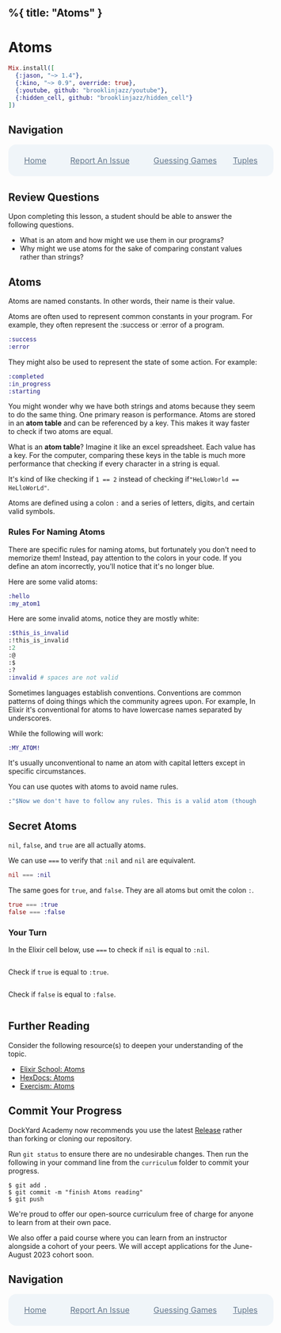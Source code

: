 %{
  title: "Atoms"
}
---
# Atoms

```elixir
Mix.install([
  {:jason, "~> 1.4"},
  {:kino, "~> 0.9", override: true},
  {:youtube, github: "brooklinjazz/youtube"},
  {:hidden_cell, github: "brooklinjazz/hidden_cell"}
])
```

## Navigation

<div style="display: flex; align-items: center; width: 100%; justify-content: space-between; font-size: 1rem; color: #61758a; background-color: #f0f5f9; height: 4rem; padding: 0 1rem; border-radius: 1rem;">
<div style="display: flex;">
<i class="ri-home-fill"></i>
<a style="display: flex; color: #61758a; margin-left: 1rem;" href="../start.livemd">Home</a>
</div>
<div style="display: flex;">
<i class="ri-bug-fill"></i>
<a style="display: flex; color: #61758a; margin-left: 1rem;" href="https://github.com/DockYard-Academy/curriculum/issues/new?assignees=&labels=&template=issue.md&title=Atoms">Report An Issue</a>
</div>
<div style="display: flex;">
<i class="ri-arrow-left-fill"></i>
<a style="display: flex; color: #61758a; margin-left: 1rem;" href="../exercises/guessing_games.livemd">Guessing Games</a>
</div>
<div style="display: flex;">
<a style="display: flex; color: #61758a; margin-right: 1rem;" href="../reading/tuples.livemd">Tuples</a>
<i class="ri-arrow-right-fill"></i>
</div>
</div>

## Review Questions

Upon completing this lesson, a student should be able to answer the following questions.

* What is an atom and how might we use them in our programs?
* Why might we use atoms for the sake of comparing constant values rather than strings?

## Atoms

Atoms are named constants. In other words, their name is their value.

Atoms are often used to represent common constants in your program.
For example, they often represent the :success or :error of a program.

<!-- livebook:{"force_markdown":true} -->

```elixir
:success
:error
```

They might also be used to represent the state of some action. For example:

<!-- livebook:{"force_markdown":true} -->

```elixir
:completed
:in_progress
:starting
```

You might wonder why we have both strings and atoms because they seem to do the same thing.
One primary reason is performance. Atoms are stored in an **atom table** and can be referenced by a key. This makes it way faster to check if two atoms are equal.

What is an **atom table**? Imagine it like an excel spreadsheet.
Each value has a key. For the computer, comparing these keys in the table is much more performance that checking if every character in a string is equal.

It's kind of like checking if `1 == 2` instead of checking if`"HeLloWorld == HeLloWorLd"`.

Atoms are defined using a colon `:` and a series of letters, digits, and certain valid symbols.

<!-- livebook:{"break_markdown":true} -->

### Rules For Naming Atoms

There are specific rules for naming atoms, but fortunately you don't need
to memorize them! Instead, pay attention to the colors in your code.
If you define an atom incorrectly, you'll notice that it's no longer blue.

Here are some valid atoms:

<!-- livebook:{"force_markdown":true} -->

```elixir
:hello
:my_atom1
```

Here are some invalid atoms, notice they are mostly white:

<!-- livebook:{"force_markdown":true} -->

```elixir
:$this_is_invalid
:!this_is_invalid
:2
:@
:$
:?
:invalid # spaces are not valid
```

Sometimes languages establish conventions. Conventions are common patterns of doing things which
the community agrees upon.
For example, In Elixir it's conventional for atoms to have lowercase names separated by underscores.

While the following will work:

<!-- livebook:{"force_markdown":true} -->

```elixir
:MY_ATOM!
```

It's usually unconventional to name an atom with capital letters except in specific circumstances.

You can use quotes with atoms to avoid name rules.

<!-- livebook:{"force_markdown":true} -->

```elixir
:"$Now we don't have to follow any rules. This is a valid atom (though unconventional)"
```

## Secret Atoms

`nil`, `false`, and `true` are all actually atoms.

We can use `===` to verify that `:nil` and `nil` are equivalent.

<!-- livebook:{"force_markdown":true} -->

```elixir
nil === :nil
```

The same goes for `true`, and `false`. They are
all atoms but omit the colon `:`.

<!-- livebook:{"force_markdown":true} -->

```elixir
true === :true
false === :false
```

### Your Turn

In the Elixir cell below, use `===` to check if `nil` is equal to `:nil`.

```elixir

```

Check if `true` is equal to `:true`.

```elixir

```

Check if `false` is equal to `:false`.

```elixir

```

## Further Reading

Consider the following resource(s) to deepen your understanding of the topic.

<!-- livebook:{"break_markdown":true} -->

* [Elixir School: Atoms](https://elixirschool.com/en/lessons/basics/basics/#atoms-7)
* [HexDocs: Atoms](https://hexdocs.pm/elixir/Atom.html#content)
* [Exercism: Atoms](https://exercism.org/tracks/elixir/concepts/atoms)

## Commit Your Progress

DockYard Academy now recommends you use the latest [Release](https://github.com/DockYard-Academy/curriculum/releases) rather than forking or cloning our repository.

Run `git status` to ensure there are no undesirable changes.
Then run the following in your command line from the `curriculum` folder to commit your progress.

```
$ git add .
$ git commit -m "finish Atoms reading"
$ git push
```

We're proud to offer our open-source curriculum free of charge for anyone to learn from at their own pace.

We also offer a paid course where you can learn from an instructor alongside a cohort of your peers.
We will accept applications for the June-August 2023 cohort soon.

## Navigation

<div style="display: flex; align-items: center; width: 100%; justify-content: space-between; font-size: 1rem; color: #61758a; background-color: #f0f5f9; height: 4rem; padding: 0 1rem; border-radius: 1rem;">
<div style="display: flex;">
<i class="ri-home-fill"></i>
<a style="display: flex; color: #61758a; margin-left: 1rem;" href="../start.livemd">Home</a>
</div>
<div style="display: flex;">
<i class="ri-bug-fill"></i>
<a style="display: flex; color: #61758a; margin-left: 1rem;" href="https://github.com/DockYard-Academy/curriculum/issues/new?assignees=&labels=&template=issue.md&title=Atoms">Report An Issue</a>
</div>
<div style="display: flex;">
<i class="ri-arrow-left-fill"></i>
<a style="display: flex; color: #61758a; margin-left: 1rem;" href="../exercises/guessing_games.livemd">Guessing Games</a>
</div>
<div style="display: flex;">
<a style="display: flex; color: #61758a; margin-right: 1rem;" href="../reading/tuples.livemd">Tuples</a>
<i class="ri-arrow-right-fill"></i>
</div>
</div>

